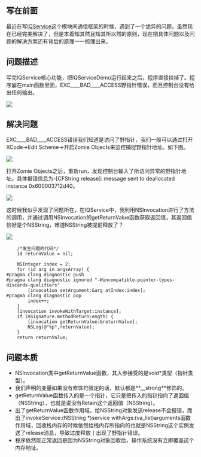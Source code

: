 ## 写在前面
最近在写[IQService](https://github.com/Lobster-King/IQService)这个模块间通信框架的时候，遇到了一个诡异的问题。虽然现在已经完美解决了，但是本着知其然且知其所以然的原则，现在把具体问题以及问题的解决方案还有背后的原理一一梳理出来。

## 问题描述

写完IQService核心功能，把IQServiceDemo运行起来之后，程序直接挂掉了。程序崩在main函数里面，EXC____BAD____ACCESS野指针错误，而且控制台没有给出任何输出。  

![](https://github.com/Lobster-King/AppArticles/raw/master/iOS%20Tips/tip1_1.jpeg)  

## 解决问题
EXC____BAD____ACCESS错误我们知道是访问了野指针，我们一般可以通过打开XCode->Edit Scheme->开启Zomie Objects来监控捕捉野指针地址。如下图。

![](https://github.com/Lobster-King/AppArticles/raw/master/iOS%20Tips/tip1_2.jpeg)  

打开Zomie Objects之后，重新run，发现控制台输入了所访问异常的野指针地址。具体报错信息为-[CFString release]: message sent to deallocated instance 0x600003712d40。  

![](https://github.com/Lobster-King/AppArticles/raw/master/iOS%20Tips/tip1_3.jpeg) 

这时候我似乎发现了问题所在，在IQService中，我利用NSInvocation进行了方法的调用，并通过调用NSInvocation的getReturnValue函数获取返回值，其返回值恰好是个NSString，难道NSString被提前释放了？  

![](https://github.com/Lobster-King/AppArticles/raw/master/iOS%20Tips/tip1_4.jpeg)  

```
    /*发生问题的代码*/
    id returnValue = nil;
    
    NSInteger index = 2;
    for (id arg in argsArray) {
#pragma clang diagnostic push
#pragma clang diagnostic ignored "-Wincompatible-pointer-types-discards-qualifiers"
        [invocation setArgument:&arg atIndex:index];
#pragma clang diagnostic pop
        index++;
    }
    [invocation invokeWithTarget:instance];
    if (mSignature.methodReturnLength) {
        [invocation getReturnValue:&returnValue];
        NSLog(@"%p",returnValue);
    }
    return returnValue;
```

## 问题本质
* NSInvocation类中getReturnValue函数，其入参接受的是void*类型（指针类型）。  
* 我们声明的变量如果没有修饰符限定的话，默认都是**__strong**修饰的。  
* getReturnValue函数传入的是一个指针，它只是把传入的指针指向了返回值（NSString），也就是说没有Retain这个返回值（NSString）。  
* 出了getReturnValue函数作用域，给NSString对象发送release不会报错，而出了invokeService:(NSString *)service withArgs:(va_list)arguments函数作用域，回收栈内存的时候依然给栈内存所指向的也就是NSString这个实例发送了release消息，导致过度释放！出现了野指针错误。
* 程序依然能正常返回是因为NSString对象回收后，操作系统没有立即覆盖这个内存地址。